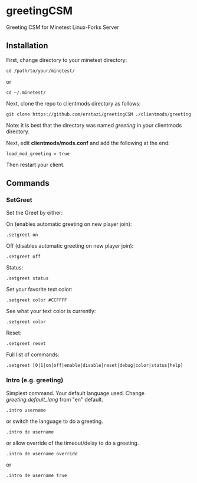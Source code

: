 # greetingCSM
Greeting CSM for Minetest Linux-Forks Server

## Installation
First, change directory to your minetest directory:
```
cd /path/to/your/minetest/
```
or
```
cd ~/.minetest/
```

Next, clone the repo to clientmods directory as follows:
```
git clone https://github.com/erstazi/greetingCSM ./clientmods/greeting
```
Note: it is best that the directory was named *greeting* in your clientmods directory.

Next, edit **clientmods/mods.conf** and add the following at the end:
```
load_mod_greeting = true
```

Then restart your client.


## Commands

### SetGreet
Set the Greet by either:

On (enables automatic greeting on new player join):
```
.setgreet on
```

Off (disables automatic greeting on new player join):
```
.setgreet off
```

Status:
```
.setgreet status
```

Set your favorite text color:
```
.setgreet color #CCFFFF
```

See what your text color is currently:
```
.setgreet color
```

Reset:
```
.setgreet reset
```

Full list of commands:
```
.setgreet [0|1|on|off|enable|disable|reset|debug|color|status|help]
```

### Intro (e.g. greeting)

Simplest command. Your default language used. Change *greeting.default_lang* from "en" default.
```
.intro username
```
or switch the language to do a greeting.
```
.intro de username
```
or allow override of the timeout/delay to do a greeting.
```
.intro de username override
```
or
```
.intro de username true
```
